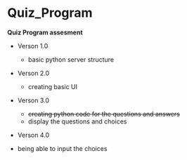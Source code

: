 # Quiz_Program

**Quiz Program assesment**


* Verson 1.0 
  - basic python server structure
  
* Verson 2.0
  - creating basic UI

* Verson 3.0
  - ~~creating python code for the questions and answers~~
  - display the questions and choices
  
* Verson 4.0
 - being able to input the choices
